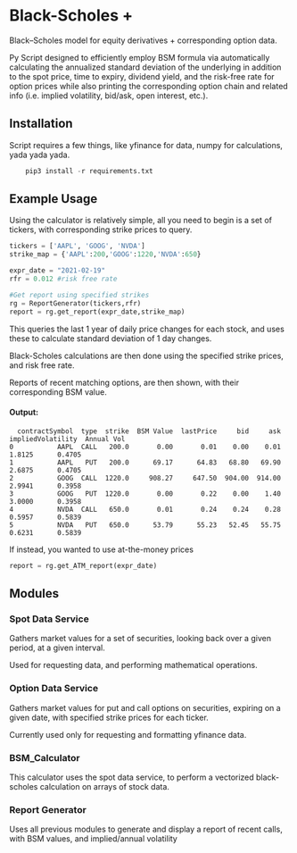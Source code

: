 # Black-Scholes +
Black–Scholes model for equity derivatives + corresponding option data.

Py Script designed to efficiently employ BSM formula via automatically calculating the annualized standard deviation of the underlying in addition to the spot price, time to expiry, dividend yield, and the risk-free rate for option prices while also printing the corresponding option chain and related info (i.e. implied volatility, bid/ask, open interest, etc.).

## Installation
Script requires a few things, like yfinance for data, numpy for calculations, yada yada yada.
```python
    pip3 install -r requirements.txt
```

## Example Usage
Using the calculator is relatively simple, all you need to begin is a set of tickers, with corresponding strike prices to query.
```python
tickers = ['AAPL', 'GOOG', 'NVDA']
strike_map = {'AAPL':200,'GOOG':1220,'NVDA':650}

expr_date = "2021-02-19"
rfr = 0.012 #risk free rate

#Get report using specified strikes
rg = ReportGenerator(tickers,rfr)
report = rg.get_report(expr_date,strike_map)
```
This queries the last 1 year of daily price changes for each stock, and uses these to calculate standard deviation of 1 day changes.

Black-Scholes calculations are then done using the specified strike prices, and risk free rate.

Reports of recent matching options, are then shown, with their corresponding BSM value.
#### Output:
```
  contractSymbol  type  strike  BSM Value  lastPrice     bid     ask  impliedVolatility  Annual Vol
0           AAPL  CALL   200.0       0.00       0.01    0.00    0.01             1.8125      0.4705
1           AAPL   PUT   200.0      69.17      64.83   68.80   69.90             2.6875      0.4705
2           GOOG  CALL  1220.0     908.27     647.50  904.00  914.00             2.9941      0.3958
3           GOOG   PUT  1220.0       0.00       0.22    0.00    1.40             3.0000      0.3958
4           NVDA  CALL   650.0       0.01       0.24    0.24    0.28             0.5957      0.5839
5           NVDA   PUT   650.0      53.79      55.23   52.45   55.75             0.6231      0.5839
```

If instead, you wanted to use at-the-money prices
```python
report = rg.get_ATM_report(expr_date)
```
## Modules
### Spot Data Service
Gathers market values for a set of securities, looking back over a given period, at a given interval.

Used for requesting data, and performing mathematical operations.

### Option Data Service
Gathers market values for put and call options on securities, expiring on a given date, with specified strike prices for each ticker.

Currently used only for requesting and formatting yfinance data.

### BSM_Calculator
This calculator uses the spot data service, to perform a vectorized black-scholes calculation on arrays of stock data.

### Report Generator
Uses all previous modules to generate and display a report of recent calls, with BSM values, and implied/annual volatility